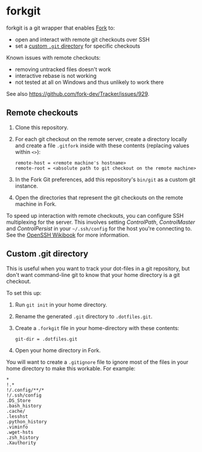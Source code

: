 forkgit
=======

forkgit is a git wrapper that enables [Fork](https://fork.dev/) to:
- open and interact with remote git checkouts over SSH
- set a [custom `.git` directory](https://git-scm.com/docs/git#Documentation/git.txt---git-dirltpathgt)
  for specific checkouts

Known issues with remote checkouts:
- removing untracked files doesn't work
- interactive rebase is not working
- not tested at all on Windows and thus unlikely to work there

See also https://github.com/fork-dev/Tracker/issues/929.


Remote checkouts
----------------

1. Clone this repository.

2. For each git checkout on the remote server, create a directory locally and
   create a file `.gitfork` inside with these contents (replacing values within
   `<>`):
   ```
   remote-host = <remote machine's hostname>
   remote-root = <absolute path to git checkout on the remote machine>
   ```

4. In the Fork Git preferences, add this repository's `bin/git` as a custom git
   instance.

5. Open the directories that represent the git checkouts on the remote machine
   in Fork.


To speed up interaction with remote checkouts, you can configure SSH multiplexing
for the server. This involves setting _ControlPath_, _ControlMaster_ and _ControlPersist_
in your `~/.ssh/config` for the host you're connecting to. See the [OpenSSH Wikibook](https://en.wikibooks.org/wiki/OpenSSH/Cookbook/Multiplexing#Setting_Up_Multiplexing)
for more information.


Custom .git directory
---------------------

This is useful when you want to track your dot-files in a git repository, but
don't want command-line git to know that your home directory is a git checkout.

To set this up:

1. Run `git init` in your home directory.

2. Rename the generated `.git` directory to `.dotfiles.git`.

3. Create a `.forkgit` file in your home-directory with these contents:
   ```
   git-dir = .dotfiles.git
   ```

4. Open your home directory in Fork.

You will want to create a `.gitignore` file to ignore most of the files in your
home directory to make this workable. For example:

```
*
!.*
!/.config/**/*
!/.ssh/config
.DS_Store
.bash_history
.cache/
.lesshst
.python_history
.viminfo
.wget-hsts
.zsh_history
.Xauthority
```
